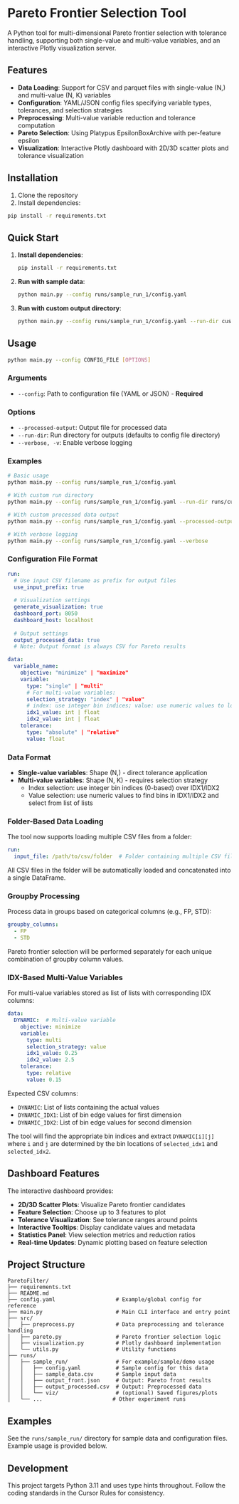 # Pareto Frontier Selection Tool

A Python tool for multi-dimensional Pareto frontier selection with tolerance handling, supporting both single-value and multi-value variables, and an interactive Plotly visualization server.

## Features

- **Data Loading**: Support for CSV and parquet files with single-value (N,) and multi-value (N, K) variables
- **Configuration**: YAML/JSON config files specifying variable types, tolerances, and selection strategies
- **Preprocessing**: Multi-value variable reduction and tolerance computation
- **Pareto Selection**: Using Platypus EpsilonBoxArchive with per-feature epsilon
- **Visualization**: Interactive Plotly dashboard with 2D/3D scatter plots and tolerance visualization

## Installation

1. Clone the repository
2. Install dependencies:
```bash
pip install -r requirements.txt
```

## Quick Start

1. **Install dependencies**:
   ```bash
   pip install -r requirements.txt
   ```

2. **Run with sample data**:
   ```bash
   python main.py --config runs/sample_run_1/config.yaml
   ```

3. **Run with custom output directory**:
   ```bash
   python main.py --config runs/sample_run_1/config.yaml --run-dir custom_output_dir
   ```

## Usage

```bash
python main.py --config CONFIG_FILE [OPTIONS]
```

### Arguments

- `--config`: Path to configuration file (YAML or JSON) - **Required**

### Options

- `--processed-output`: Output file for processed data
- `--run-dir`: Run directory for outputs (defaults to config file directory)
- `--verbose, -v`: Enable verbose logging

### Examples

```bash
# Basic usage
python main.py --config runs/sample_run_1/config.yaml

# With custom run directory
python main.py --config runs/sample_run_1/config.yaml --run-dir runs/custom_run

# With custom processed data output
python main.py --config runs/sample_run_1/config.yaml --processed-output my_processed.csv

# With verbose logging
python main.py --config runs/sample_run_1/config.yaml --verbose
```

### Configuration File Format

```yaml
run:
  # Use input CSV filename as prefix for output files
  use_input_prefix: true
  
  # Visualization settings
  generate_visualization: true
  dashboard_port: 8050
  dashboard_host: localhost
  
  # Output settings
  output_processed_data: true
  # Note: Output format is always CSV for Pareto results

data:
  variable_name:
    objective: "minimize" | "maximize"
    variable:
      type: "single" | "multi"
      # For multi-value variables:
      selection_strategy: "index" | "value"
      # index: use integer bin indices; value: use numeric values to locate bins
      idx1_value: int | float
      idx2_value: int | float
    tolerance:
      type: "absolute" | "relative"
      value: float
```

### Data Format

- **Single-value variables**: Shape (N,) - direct tolerance application
- **Multi-value variables**: Shape (N, K) - requires selection strategy
  - Index selection: use integer bin indices (0-based) over IDX1/IDX2
  - Value selection: use numeric values to find bins in IDX1/IDX2 and select from list of lists

### Folder-Based Data Loading

The tool now supports loading multiple CSV files from a folder:

```yaml
run:
  input_file: /path/to/csv/folder  # Folder containing multiple CSV files
```

All CSV files in the folder will be automatically loaded and concatenated into a single DataFrame.

### Groupby Processing

Process data in groups based on categorical columns (e.g., FP, STD):

```yaml
groupby_columns:
  - FP
  - STD
```

Pareto frontier selection will be performed separately for each unique combination of groupby column values.

### IDX-Based Multi-Value Variables

For multi-value variables stored as list of lists with corresponding IDX columns:

```yaml
data:
  DYNAMIC:  # Multi-value variable
    objective: minimize
    variable:
      type: multi
      selection_strategy: value
      idx1_value: 0.25
      idx2_value: 2.5
    tolerance:
      type: relative
      value: 0.15
```

Expected CSV columns:
- `DYNAMIC`: List of lists containing the actual values
- `DYNAMIC_IDX1`: List of bin edge values for first dimension
- `DYNAMIC_IDX2`: List of bin edge values for second dimension

The tool will find the appropriate bin indices and extract `DYNAMIC[i][j]` where `i` and `j` are determined by the bin locations of `selected_idx1` and `selected_idx2`.

## Dashboard Features

The interactive dashboard provides:
- **2D/3D Scatter Plots**: Visualize Pareto frontier candidates
- **Feature Selection**: Choose up to 3 features to plot
- **Tolerance Visualization**: See tolerance ranges around points
- **Interactive Tooltips**: Display candidate values and metadata
- **Statistics Panel**: View selection metrics and reduction ratios
- **Real-time Updates**: Dynamic plotting based on feature selection

## Project Structure

```
ParetoFilter/
├── requirements.txt
├── README.md
├── config.yaml                   # Example/global config for reference
├── main.py                       # Main CLI interface and entry point
├── src/
│   ├── preprocess.py             # Data preprocessing and tolerance handling
│   ├── pareto.py                 # Pareto frontier selection logic
│   ├── visualization.py          # Plotly dashboard implementation
│   └── utils.py                  # Utility functions
├── runs/
│   ├── sample_run/               # For example/sample/demo usage
│   │   ├── config.yaml           # Sample config for this data
│   │   ├── sample_data.csv       # Sample input data
│   │   ├── output_front.json     # Output: Pareto front results
│   │   ├── output_processed.csv  # Output: Preprocessed data
│   │   └── viz/                  # (optional) Saved figures/plots
│   └── ...                      # Other experiment runs
```

## Examples

See the `runs/sample_run/` directory for sample data and configuration files. Example usage is provided below.

## Development

This project targets Python 3.11 and uses type hints throughout. Follow the coding standards in the Cursor Rules for consistency. 